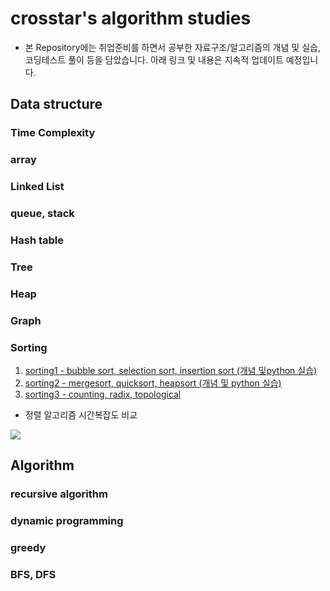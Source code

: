 # crosstar's algorithm studies
- 본 Repository에는 취업준비를 하면서 공부한 자료구조/알고리즘의 개념 및 실습, 코딩테스트 풀이 등을 담았습니다. 아래 링크 및 내용은 지속적 업데이트 예정입니다.

## Data structure

### Time Complexity

### array

### Linked List

### queue, stack

### Hash table

### Tree

### Heap

### Graph

### Sorting
1. [sorting1 - bubble sort, selection sort, insertion sort (개념 및python 실습)](https://velog.io/@crosstar1228/%EC%9E%90%EB%A3%8C%EA%B5%AC%EC%A1%B0-Sorting1bubble-sort-selection-sort-insertion-sort)
2. [sorting2 - mergesort, quicksort, heapsort (개념 및 python 실습)](https://velog.io/@crosstar1228/DSsorting2-mergesort-quicksort-heapsort)
3. [sorting3 - counting, radix, topological](https://velog.io/@crosstar1228/DSsorting3-counting-radix-topological)

- 정렬 알고리즘 시간복잡도 비교

![](https://images.velog.io/images/crosstar1228/post/596da6d7-8d03-4ee5-8067-bd4f8664e432/sorting_timecomplexity.png)


## Algorithm
### recursive algorithm
### dynamic programming
### greedy
### BFS, DFS

